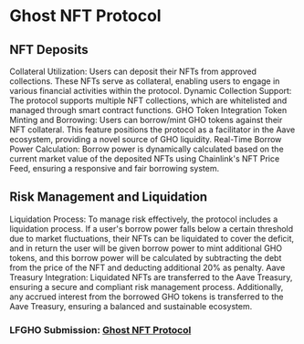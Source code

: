 # Ghost NFT Protocol

## NFT Deposits
Collateral Utilization: Users can deposit their NFTs from approved collections. These NFTs serve as collateral, enabling users to engage in various financial activities within the protocol.
Dynamic Collection Support: The protocol supports multiple NFT collections, which are whitelisted and managed through smart contract functions.
GHO Token Integration
Token Minting and Borrowing: Users can borrow/mint GHO tokens against their NFT collateral. This feature positions the protocol as a facilitator in the Aave ecosystem, providing a novel source of GHO liquidity.
Real-Time Borrow Power Calculation: Borrow power is dynamically calculated based on the current market value of the deposited NFTs using Chainlink's NFT Price Feed, ensuring a responsive and fair borrowing system.
## Risk Management and Liquidation
Liquidation Process: To manage risk effectively, the protocol includes a liquidation process. If a user's borrow power falls below a certain threshold due to market fluctuations, their NFTs can be liquidated to cover the deficit, and in return the user will be given borrow power to mint additional GHO tokens, and this borrow power will be calculated by subtracting the debt from the price of the NFT and deducting additional 20% as penalty.
Aave Treasury Integration: Liquidated NFTs are transferred to the Aave Treasury, ensuring a secure and compliant risk management process. Additionally, any accrued interest from the borrowed GHO tokens is transferred to the Aave Treasury, ensuring a balanced and sustainable ecosystem.

### LFGHO Submission: [Ghost NFT Protocol](https://ethglobal.com/showcase/ghost-nft-protocol-sy40u)
